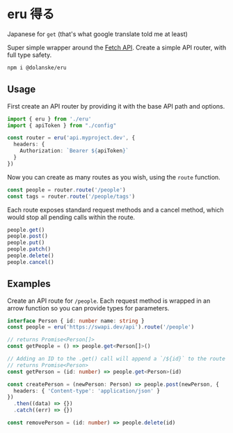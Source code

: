 # eru 得る

Japanese for `get` (that's what google translate told me at least)

Super simple wrapper around the [Fetch API](https://developer.mozilla.org/en-US/docs/Web/API/Fetch_API). Create a simple API router, with full type safety.

```bash
npm i @dolanske/eru
```

## Usage

First create an API router by providing it with the base API path and options.

```ts
import { eru } from './eru'
import { apiToken } from "./config"

const router = eru('api.myproject.dev', {
  headers: {
    Authorization: `Bearer ${apiToken}`
  }
})
```

Now you can create as many routes as you wish, using the `route` function.

```ts
const people = router.route('/people')
const tags = router.route('/people/tags')
```

Each route exposes standard request methods and a cancel method, which would stop all pending calls within the route.
```ts
people.get()
people.post()
people.put()
people.patch()
people.delete()
people.cancel()
```

## Examples

Create an API route for `/people`. Each request method is wrapped in an arrow function so you can provide types for parameters.

```ts
interface Person { id: number name: string }
const people = eru('https://swapi.dev/api').route('/people')

// returns Promise<Person[]>
const getPeople = () => people.get<Person[]>()

// Adding an ID to the .get() call will append a `/${id}` to the route path
// returns Promise<Person>
const getPerson = (id: number) => people.get<Person>(id) 

const createPerson = (newPerson: Person) => people.post(newPerson, {
  headers: { 'Content-type': 'application/json' }
})
  .then((data) => {})
  .catch((err) => {})

const removePerson = (id: number) => people.delete(id)
```
